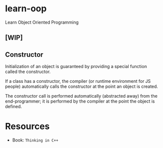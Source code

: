 # learn-oop
Learn Object Oriented Programming

## [WIP]


## Constructor
Initialization of an object is guaranteed by providing a special function called the constructor. 
 
If a class has a constructor, the compiler (or runtime environment for JS people) automatically calls the constructor at the point an object is created.

The constructor call is performed automatically (abstracted away) from the end-programmer; it is performed by
the compiler at the point the object is defined.

# Resources
- Book: `Thinking in C++`

